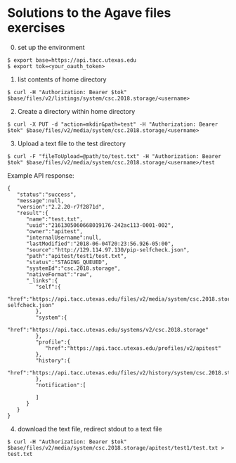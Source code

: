 # Solutions to the Agave files exercises

0. set up the environment
```
$ export base=https://api.tacc.utexas.edu
$ export tok=<your_oauth_token>
```

1. list contents of home directory
```
$ curl -H "Authorization: Bearer $tok" $base/files/v2/listings/system/csc.2018.storage/<username>
```

2. Create a directory within home directory
```
$ curl -X PUT -d "action=mkdir&path=test" -H "Authorization: Bearer $tok" $base/files/v2/media/system/csc.2018.storage/<username>
```

3. Upload a text file to the test directory
```
$ curl -F "fileToUpload=@path/to/test.txt" -H "Authorization: Bearer $tok" $base/files/v2/media/system/csc.2018.storage/<username>/test
```

Example API response:
```
{  
   "status":"success",
   "message":null,
   "version":"2.2.20-r7f2871d",
   "result":{  
      "name":"test.txt",
      "uuid":"2161305060668019176-242ac113-0001-002",
      "owner":"apitest",
      "internalUsername":null,
      "lastModified":"2018-06-04T20:23:56.926-05:00",
      "source":"http://129.114.97.130/pip-selfcheck.json",
      "path":"apitest/test1/test.txt",
      "status":"STAGING_QUEUED",
      "systemId":"csc.2018.storage",
      "nativeFormat":"raw",
      "_links":{  
         "self":{  
            "href":"https://api.tacc.utexas.edu/files/v2/media/system/csc.2018.storage//apitest/test1/pip-selfcheck.json"
         },
         "system":{  
            "href":"https://api.tacc.utexas.edu/systems/v2/csc.2018.storage"
         },
         "profile":{  
            "href":"https://api.tacc.utexas.edu/profiles/v2/apitest"
         },
         "history":{  
            "href":"https://api.tacc.utexas.edu/files/v2/history/system/csc.2018.storage//apitest/test1/test.txt"
         },
         "notification":[  

         ]
      }
   }
}
```

4. download the text file, redirect stdout to a text file
```
$ curl -H "Authorization: Bearer $tok" $base/files/v2/media/system/csc.2018.storage/apitest/test1/test.txt > test.txt
```

